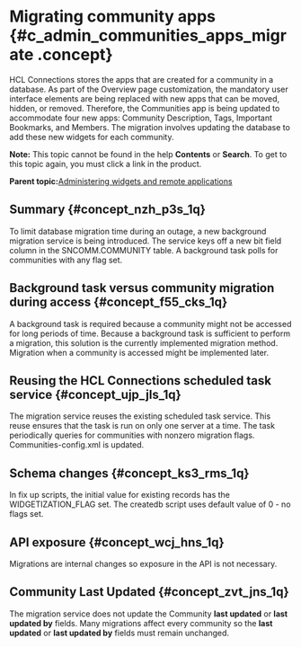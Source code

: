# Migrating community apps {#c_admin_communities_apps_migrate .concept}

HCL Connections stores the apps that are created for a community in a database. As part of the Overview page customization, the mandatory user interface elements are being replaced with new apps that can be moved, hidden, or removed. Therefore, the Communities app is being updated to accommodate four new apps: Community Description, Tags, Important Bookmarks, and Members. The migration involves updating the database to add these new widgets for each community.

**Note:** This topic cannot be found in the help **Contents** or **Search**. To get to this topic again, you must click a link in the product.

**Parent topic:**[Administering widgets and remote applications](../admin/c_admin_communities_administering_widgets.md)

## Summary {#concept_nzh_p3s_1q}

To limit database migration time during an outage, a new background migration service is being introduced. The service keys off a new bit field column in the SNCOMM.COMMUNITY table. A background task polls for communities with any flag set.

## Background task versus community migration during access {#concept_f55_cks_1q}

A background task is required because a community might not be accessed for long periods of time. Because a background task is sufficient to perform a migration, this solution is the currently implemented migration method. Migration when a community is accessed might be implemented later.

## Reusing the HCL Connections scheduled task service {#concept_ujp_jls_1q}

The migration service reuses the existing scheduled task service. This reuse ensures that the task is run on only one server at a time. The task periodically queries for communities with nonzero migration flags. Communities-config.xml is updated.

## Schema changes {#concept_ks3_rms_1q}

In fix up scripts, the initial value for existing records has the WIDGETIZATION\_FLAG set. The createdb script uses default value of 0 - no flags set.

## API exposure {#concept_wcj_hns_1q}

Migrations are internal changes so exposure in the API is not necessary.

## Community Last Updated {#concept_zvt_jns_1q}

The migration service does not update the Community **last updated** or **last updated by** fields. Many migrations affect every community so the **last updated** or **last updated by** fields must remain unchanged.

